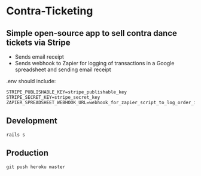 # Contra-Ticketing

## Simple open-source app to sell contra dance tickets via Stripe

* Sends email receipt
* Sends webhook to Zapier for logging of transactions in a Google spreadsheet and sending email receipt

.env should include:
```shell
STRIPE_PUBLISHABLE_KEY=stripe_publishable_key
STRIPE_SECRET_KEY=stripe_secret_key
ZAPIER_SPREADSHEET_WEBHOOK_URL=webhook_for_zapier_script_to_log_order_in_spreadsheet
```

## Development
`rails s`

## Production
`git push heroku master`
